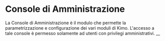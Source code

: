 # Console di Amministrazione

La Console di Amministrazione è il modulo che permette la parametrizzazione e configurazione dei vari moduli di Kimo. L'accesso a tale console è permesso solamente ad utenti con privilegi amministrativi. __

